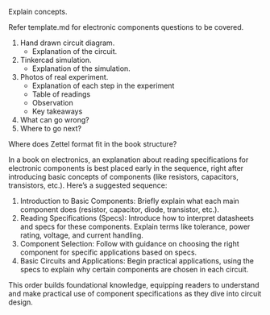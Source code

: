 
Explain concepts.

Refer template.md for electronic components questions to be covered.

1. Hand drawn circuit diagram.
    - Explanation of the circuit.
2. Tinkercad simulation.
    - Explanation of the simulation.
3. Photos of real experiment.
    - Explanation of each step in the experiment
    - Table of readings
    - Observation
    - Key takeaways
4. What can go wrong?
5. Where to go next?

Where does Zettel format fit in the book structure?

In a book on electronics, an explanation about reading specifications for electronic components is best placed early in the sequence, right after introducing basic concepts of components (like resistors, capacitors, transistors, etc.). Here’s a suggested sequence:

1. Introduction to Basic Components: Briefly explain what each main component does (resistor, capacitor, diode, transistor, etc.).
2. Reading Specifications (Specs): Introduce how to interpret datasheets and specs for these components. Explain terms like tolerance, power rating, voltage, and current handling.
3. Component Selection: Follow with guidance on choosing the right component for specific applications based on specs.
4. Basic Circuits and Applications: Begin practical applications, using the specs to explain why certain components are chosen in each circuit.

This order builds foundational knowledge, equipping readers to understand and make practical use of component specifications as they dive into circuit design.
